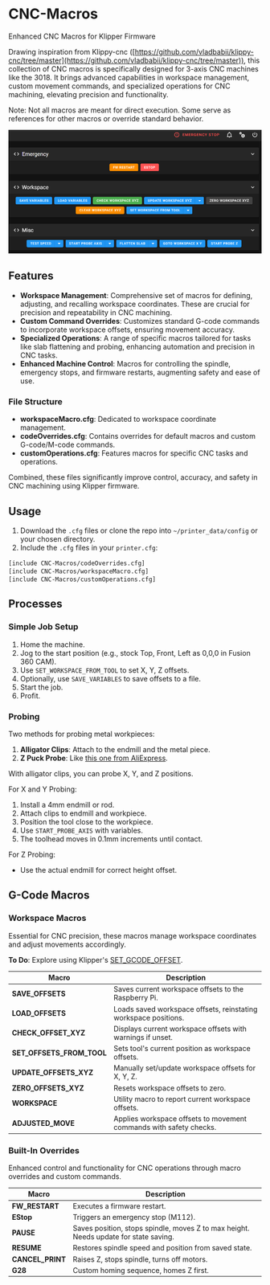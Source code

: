 # CNC-Macros
Enhanced CNC Macros for Klipper Firmware

Drawing inspiration from Klippy-cnc ([https://github.com/vladbabii/klippy-cnc/tree/master](https://github.com/vladbabii/klippy-cnc/tree/master)), this collection of CNC macros is specifically designed for 3-axis CNC machines like the 3018. It brings advanced capabilities in workspace management, custom movement commands, and specialized operations for CNC machining, elevating precision and functionality.

Note: Not all macros are meant for direct execution. Some serve as references for other macros or override standard behavior.

![Workspace Macros](Macro%20UI.png)

## Features
- **Workspace Management**: Comprehensive set of macros for defining, adjusting, and recalling workspace coordinates. These are crucial for precision and repeatability in CNC machining.
- **Custom Command Overrides**: Customizes standard G-code commands to incorporate workspace offsets, ensuring movement accuracy.
- **Specialized Operations**: A range of specific macros tailored for tasks like slab flattening and probing, enhancing automation and precision in CNC tasks.
- **Enhanced Machine Control**: Macros for controlling the spindle, emergency stops, and firmware restarts, augmenting safety and ease of use.

### File Structure
- **workspaceMacro.cfg**: Dedicated to workspace coordinate management.
- **codeOverrides.cfg**: Contains overrides for default macros and custom G-code/M-code commands.
- **customOperations.cfg**: Features macros for specific CNC tasks and operations.

Combined, these files significantly improve control, accuracy, and safety in CNC machining using Klipper firmware.

## Usage
1. Download the `.cfg` files or clone the repo into `~/printer_data/config` or your chosen directory.
2. Include the `.cfg` files in your `printer.cfg`:
```
[include CNC-Macros/codeOverrides.cfg]
[include CNC-Macros/workspaceMacro.cfg]
[include CNC-Macros/customOperations.cfg]
```

## Processes
### Simple Job Setup
1. Home the machine.
2. Jog to the start position (e.g., stock Top, Front, Left as 0,0,0 in Fusion 360 CAM).
3. Use `SET_WORKSPACE_FROM_TOOL` to set X, Y, Z offsets.
4. Optionally, use `SAVE_VARIABLES` to save offsets to a file.
5. Start the job.
6. Profit.

### Probing
Two methods for probing metal workpieces:
1. **Alligator Clips**: Attach to the endmill and the metal piece.
2. **Z Puck Probe**: Like [this one from AliExpress](https://www.aliexpress.com/item/1005001344723565.html).

With alligator clips, you can probe X, Y, and Z positions.

For X and Y Probing:
1. Install a 4mm endmill or rod.
2. Attach clips to endmill and workpiece.
3. Position the tool close to the workpiece.
4. Use `START_PROBE_AXIS` with variables.
5. The toolhead moves in 0.1mm increments until contact.

For Z Probing:
- Use the actual endmill for correct height offset.

## G-Code Macros
### Workspace Macros
Essential for CNC precision, these macros manage workspace coordinates and adjust movements accordingly.

**To Do**: Explore using Klipper's [SET_GCODE_OFFSET](https://github.com/Klipper3d/klipper/blob/master/docs/G-Codes.md#set_gcode_offset).

| Macro | Description |
| ----- | ----------- |
| **SAVE_OFFSETS** | Saves current workspace offsets to the Raspberry Pi. |
| **LOAD_OFFSETS** | Loads saved workspace offsets, reinstating workspace positions. |
| **CHECK_OFFSET_XYZ** | Displays current workspace offsets with warnings if unset. |
| **SET_OFFSETS_FROM_TOOL** | Sets tool's current position as workspace offsets. |
| **UPDATE_OFFSETS_XYZ** | Manually set/update workspace offsets for X, Y, Z. |
| **ZERO_OFFSETS_XYZ** | Resets workspace offsets to zero. |
| **WORKSPACE** | Utility macro to report current workspace offsets. |
| **ADJUSTED_MOVE** | Applies workspace offsets to movement commands with safety checks. |

### Built-In Overrides
Enhanced control and functionality for CNC operations through macro overrides and custom commands.

| Macro | Description |
| ----- | ----------- |
| **FW_RESTART** | Executes a firmware restart. |
| **EStop** | Triggers an emergency stop (M112). |
| **PAUSE** | Saves position, stops spindle, moves Z to max height. Needs update for state saving. |
| **RESUME** | Restores spindle speed and position from saved state. |
| **CANCEL_PRINT** | Raises Z, stops spindle, turns off motors. |
| **G28** | Custom homing sequence, homes Z first.
